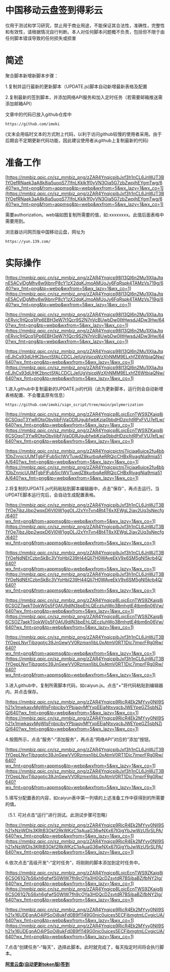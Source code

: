 # 中国移动云盘签到得彩云

仅用于测试和学习研究，禁止用于商业用途，不能保证其合法性，准确性，完整性和有效性，请根据情况自行判断。本人对任何脚本问题概不负责，包括但不限于由任何脚本错误导致的任何损失或损害

# **简述**

聚合脚本新增新脚本步骤：

1.复制并运行最新的更新脚本（UPDATE.js)脚本自动新增最新表格及配置

2.复制最新的签到脚本，并添加网络API服务和加入定时任务（若需要邮箱推送需添加邮箱API）

文章中的代码已放入github仓库中

```
https://github.com/imoki
```

(文末会用临时文本的方式附上代码，以利于访问github较慢的使用者采用。由于后期会不定期更新代码功能，因此建议使用者从github上复制最新的代码)

# **准备工作**

[https://mmbiz.qpic.cn/sz_mmbiz_png/zZAR4YnqicpibJxf3h1nCL6JnWJT3B1YOefRNaek3aA8k8ia5uoqS77IfnLKklk1f0yVN3Oia5G7zbZwpjhEYgmTwg/640?wx_fmt=png&from=appmsg&tp=webp&wxfrom=5&wx_lazy=1&wx_co=1](https://mmbiz.qpic.cn/sz_mmbiz_png/zZAR4YnqicpibJxf3h1nCL6JnWJT3B1YOefRNaek3aA8k8ia5uoqS77IfnLKklk1f0yVN3Oia5G7zbZwpjhEYgmTwg/640?wx_fmt=png&from=appmsg&tp=webp&wxfrom=5&wx_lazy=1&wx_co=1)

需要authorization。web端如图复制所需要的值，如:xxxxxxxx。此值后面表格中需要用到。

浏览器访问网页版中国移动云盘，网址为

```
https://yun.139.com/
```

# **实际操作**

[https://mmbiz.qpic.cn/sz_mmbiz_png/zZAR4Ynqicp98I13QI6n2Mu1lXliaJtqnE5ACylDgMhv8w9ibnrP8cY1zX2dqKJmoAMUoJy6FqRspk4TAMzVs719g/640?wx_fmt=png&tp=webp&wxfrom=5&wx_lazy=1&wx_co=1](https://mmbiz.qpic.cn/sz_mmbiz_png/zZAR4Ynqicp98I13QI6n2Mu1lXliaJtqnE5ACylDgMhv8w9ibnrP8cY1zX2dqKJmoAMUoJy6FqRspk4TAMzVs719g/640?wx_fmt=png&tp=webp&wxfrom=5&wx_lazy=1&wx_co=1)

[https://mmbiz.qpic.cn/sz_mmbiz_png/zZAR4Ynqicp98I13QI6n2Mu1lXliaJtqnERvic1HQcq1jPp6EBH3eW7t1Qcr9S2N7nVcBUwbDw0lltHwsdJ4Dw3Hw/640?wx_fmt=png&tp=webp&wxfrom=5&wx_lazy=1&wx_co=1](https://mmbiz.qpic.cn/sz_mmbiz_png/zZAR4Ynqicp98I13QI6n2Mu1lXliaJtqnERvic1HQcq1jPp6EBH3eW7t1Qcr9S2N7nVcBUwbDw0lltHwsdJ4Dw3Hw/640?wx_fmt=png&tp=webp&wxfrom=5&wx_lazy=1&wx_co=1)

[https://mmbiz.qpic.cn/sz_mmbiz_png/zZAR4Ynqicp98I13QI6n2Mu1lXliaJtqnEJhCs93dUHK2bnctSfALCDCLJeIUgVsicpWzXhNMM9ELxhfZ6WtbiaQNw/640?wx_fmt=png&tp=webp&wxfrom=5&wx_lazy=1&wx_co=1](https://mmbiz.qpic.cn/sz_mmbiz_png/zZAR4Ynqicp98I13QI6n2Mu1lXliaJtqnEJhCs93dUHK2bnctSfALCDCLJeIUgVsicpWzXhNMM9ELxhfZ6WtbiaQNw/640?wx_fmt=png&tp=webp&wxfrom=5&wx_lazy=1&wx_co=1)

1.进入github中复制最新的UPDATE.js的代码（此为更新脚本，运行则会自动新增表格配置、不会覆盖原有信息）

```
https://github.com/imoki/sign_script/tree/main/polymerization
```

[https://mmbiz.qpic.cn/sz_mmbiz_png/zZAR4Ynqicp8LoicEcnTWS9ZKajq8j6CSOqoT3YwROtpObvljibFjVaODRJgubfwbKzia0bbdHDzichtRPxFVU7efLw/640?wx_fmt=png&tp=webp&wxfrom=5&wx_lazy=1&wx_co=1](https://mmbiz.qpic.cn/sz_mmbiz_png/zZAR4Ynqicp8LoicEcnTWS9ZKajq8j6CSOqoT3YwROtpObvljibFjVaODRJgubfwbKzia0bbdHDzichtRPxFVU7efLw/640?wx_fmt=png&tp=webp&wxfrom=5&wx_lazy=1&wx_co=1)

[https://mmbiz.qpic.cn/sz_mmbiz_png/zZAR4Ynqicpictnj7jiciaa6uice2fu4bb1DbZnnicUUMTgbFlFub5icIWVTuwdZ8kurbqAeRRQicCHBxRjyagNia9mia51A/640?wx_fmt=png&tp=webp&wxfrom=5&wx_lazy=1&wx_co=1](https://mmbiz.qpic.cn/sz_mmbiz_png/zZAR4Ynqicpictnj7jiciaa6uice2fu4bb1DbZnnicUUMTgbFlFub5icIWVTuwdZ8kurbqAeRRQicCHBxRjyagNia9mia51A/640?wx_fmt=png&tp=webp&wxfrom=5&wx_lazy=1&wx_co=1)

2.将复制的UPDATE.js代码粘贴到脚本编辑器中，点击"保存"，再点击运行。当UPDATE脚本运行完后，会自动生成配置表格。

[https://mmbiz.qpic.cn/sz_mmbiz_png/zZAR4YnqicpibJxf3h1nCL6JnWJT3B1YOe7ibzJibp2wqxD6Vl0W1ggOLJ2xYnTvn4Bt4T6xXEWgL2iav2Uq3sNecfg/640?wx_fmt=png&from=appmsg&tp=webp&wxfrom=5&wx_lazy=1&wx_co=1](https://mmbiz.qpic.cn/sz_mmbiz_png/zZAR4YnqicpibJxf3h1nCL6JnWJT3B1YOe7ibzJibp2wqxD6Vl0W1ggOLJ2xYnTvn4Bt4T6xXEWgL2iav2Uq3sNecfg/640?wx_fmt=png&from=appmsg&tp=webp&wxfrom=5&wx_lazy=1&wx_co=1)

[https://mmbiz.qpic.cn/sz_mmbiz_png/zZAR4YnqicpibJxf3h1nCL6JnWJT3B1YOeNdNEtCzbnSkBc3VYoHbI239H44QIj7H0WAveEkV9x6SM5gNl5krb4Q/640?wx_fmt=png&from=appmsg&tp=webp&wxfrom=5&wx_lazy=1&wx_co=1](https://mmbiz.qpic.cn/sz_mmbiz_png/zZAR4YnqicpibJxf3h1nCL6JnWJT3B1YOeNdNEtCzbnSkBc3VYoHbI239H44QIj7H0WAveEkV9x6SM5gNl5krb4Q/640?wx_fmt=png&from=appmsg&tp=webp&wxfrom=5&wx_lazy=1&wx_co=1)

[https://mmbiz.qpic.cn/sz_mmbiz_png/zZAR4Ynqicp8LoicEcnTWS9ZKajq8j6CSOZ7aekT0okW0s5F0AfJ9dIN3bpEhLQEczIuhWo3BmhgtE4tbm6n06Vw/640?wx_fmt=png&tp=webp&wxfrom=5&wx_lazy=1&wx_co=1](https://mmbiz.qpic.cn/sz_mmbiz_png/zZAR4Ynqicp8LoicEcnTWS9ZKajq8j6CSOZ7aekT0okW0s5F0AfJ9dIN3bpEhLQEczIuhWo3BmhgtE4tbm6n06Vw/640?wx_fmt=png&tp=webp&wxfrom=5&wx_lazy=1&wx_co=1)

[https://mmbiz.qpic.cn/sz_mmbiz_png/zZAR4YnqicpibJxf3h1nCL6JnWJT3B1YOepLNvrTibzgptjc39JnGewVV0Rzmxn1ibL0xAtmV0RT1Dic7jmprFRg0Rw/640?wx_fmt=png&from=appmsg&tp=webp&wxfrom=5&wx_lazy=1&wx_co=1](https://mmbiz.qpic.cn/sz_mmbiz_png/zZAR4YnqicpibJxf3h1nCL6JnWJT3B1YOepLNvrTibzgptjc39JnGewVV0Rzmxn1ibL0xAtmV0RT1Dic7jmprFRg0Rw/640?wx_fmt=png&from=appmsg&tp=webp&wxfrom=5&wx_lazy=1&wx_co=1)

3.进入github中，复制所需脚本代码，如caiyun.js。点击"+"将代码粘贴到编辑器内，并点击保存。

[https://mmbiz.qpic.cn/sz_mmbiz_png/zZAR4Ynqicp9RicR4Ek2MYvy0Nll9Sh21x1mwkasvMgWlsFnbicibyYPbiaqvMfYxpEEiaNtxyqcbJWEYpeGZ5sbNZjQ/640?wx_fmt=png&tp=webp&wxfrom=5&wx_lazy=1&wx_co=1](https://mmbiz.qpic.cn/sz_mmbiz_png/zZAR4Ynqicp9RicR4Ek2MYvy0Nll9Sh21x1mwkasvMgWlsFnbicibyYPbiaqvMfYxpEEiaNtxyqcbJWEYpeGZ5sbNZjQ/640?wx_fmt=png&tp=webp&wxfrom=5&wx_lazy=1&wx_co=1)

4.按图所示，点击“服务”-“添加服务”，再点击“网络API”对应的“添加”按钮。

[https://mmbiz.qpic.cn/sz_mmbiz_png/zZAR4YnqicpibJxf3h1nCL6JnWJT3B1YOepLNvrTibzgptjc39JnGewVV0Rzmxn1ibL0xAtmV0RT1Dic7jmprFRg0Rw/640?wx_fmt=png&from=appmsg&tp=webp&wxfrom=5&wx_lazy=1&wx_co=1](https://mmbiz.qpic.cn/sz_mmbiz_png/zZAR4YnqicpibJxf3h1nCL6JnWJT3B1YOepLNvrTibzgptjc39JnGewVV0Rzmxn1ibL0xAtmV0RT1Dic7jmprFRg0Rw/640?wx_fmt=png&from=appmsg&tp=webp&wxfrom=5&wx_lazy=1&wx_co=1)

5.填写分配置表的内容，如caiyun表中第一列填的上述准备工作中获得到的所需要的值。

（5.1. 可对点击“运行”进行测试。此测试步骤可忽略）

[https://mmbiz.qpic.cn/sz_mmbiz_png/zZAR4Ynqicp9RicR4Ek2MYvy0Nll9Sh21xNzjWDls3KRtB3Okf2RkWKzC1qAuaG36wNXx67IGjgYbJwWzU5rSLPA/640?wx_fmt=png&tp=webp&wxfrom=5&wx_lazy=1&wx_co=1](https://mmbiz.qpic.cn/sz_mmbiz_png/zZAR4Ynqicp9RicR4Ek2MYvy0Nll9Sh21xNzjWDls3KRtB3Okf2RkWKzC1qAuaG36wNXx67IGjgYbJwWzU5rSLPA/640?wx_fmt=png&tp=webp&wxfrom=5&wx_lazy=1&wx_co=1)

6.依次点击“高级开发”-“定时任务”，将刚刚的脚本添加到定时任务中。

[https://mmbiz.qpic.cn/sz_mmbiz_png/zZAR4Ynqicp8LoicEcnTWS9ZKajq8j6CSO61Q7bS6xh6gfwfS0WlW7fh9cOYa3H0QcDZsvtdR7BSibaBZjfbNY2Ig/640?wx_fmt=png&tp=webp&wxfrom=5&wx_lazy=1&wx_co=1](https://mmbiz.qpic.cn/sz_mmbiz_png/zZAR4Ynqicp8LoicEcnTWS9ZKajq8j6CSO61Q7bS6xh6gfwfS0WlW7fh9cOYa3H0QcDZsvtdR7BSibaBZjfbNY2Ig/640?wx_fmt=png&tp=webp&wxfrom=5&wx_lazy=1&wx_co=1)

[https://mmbiz.qpic.cn/sz_mmbiz_png/zZAR4Ynqicp9RicR4Ek2MYvy0Nll9Sh21x16UDEgnAO4jPSoOj8ukFd0B9f1149G0nic0uices5ECFibmgtmLCvgicUA/640?wx_fmt=png&tp=webp&wxfrom=5&wx_lazy=1&wx_co=1](https://mmbiz.qpic.cn/sz_mmbiz_png/zZAR4Ynqicp9RicR4Ek2MYvy0Nll9Sh21x16UDEgnAO4jPSoOj8ukFd0B9f1149G0nic0uices5ECFibmgtmLCvgicUA/640?wx_fmt=png&tp=webp&wxfrom=5&wx_lazy=1&wx_co=1)

7.点击“创建任务”-“每天”，选择此脚本。此时就完成了，每天指定时间将会执行脚本。

[**阿里云盘(自动更新token版)签到**](%E4%B8%AD%E5%9B%BD%E7%A7%BB%E5%8A%A8%E4%BA%91%E7%9B%98%E7%AD%BE%E5%88%B0%E5%BE%97%E5%BD%A9%E4%BA%91%2012d1fc355aa9817f8025c088f0171d4f/%E9%98%BF%E9%87%8C%E4%BA%91%E7%9B%98(%E8%87%AA%E5%8A%A8%E6%9B%B4%E6%96%B0token%E7%89%88)%E7%AD%BE%E5%88%B0%2012d1fc355aa9814894dfeb0f95c3f014.md)